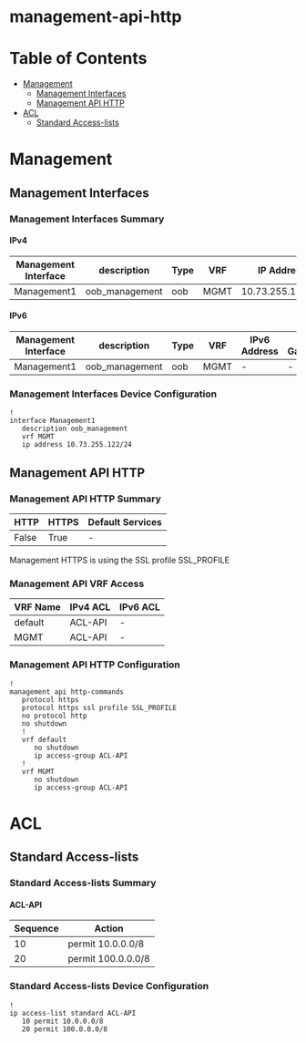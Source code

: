 # management-api-http
# Table of Contents

- [Management](#management)
  - [Management Interfaces](#management-interfaces)
  - [Management API HTTP](#management-api-http)
- [ACL](#acl)
  - [Standard Access-lists](#standard-access-lists)

# Management

## Management Interfaces

### Management Interfaces Summary

#### IPv4

| Management Interface | description | Type | VRF | IP Address | Gateway |
| -------------------- | ----------- | ---- | --- | ---------- | ------- |
| Management1 | oob_management | oob | MGMT | 10.73.255.122/24 | 10.73.255.2 |

#### IPv6

| Management Interface | description | Type | VRF | IPv6 Address | IPv6 Gateway |
| -------------------- | ----------- | ---- | --- | ------------ | ------------ |
| Management1 | oob_management | oob | MGMT | - | - |

### Management Interfaces Device Configuration

```eos
!
interface Management1
   description oob_management
   vrf MGMT
   ip address 10.73.255.122/24
```

## Management API HTTP

### Management API HTTP Summary

| HTTP | HTTPS | Default Services |
| ---- | ----- | ---------------- |
| False | True | - |

Management HTTPS is using the SSL profile SSL_PROFILE

### Management API VRF Access

| VRF Name | IPv4 ACL | IPv6 ACL |
| -------- | -------- | -------- |
| default | ACL-API | - |
| MGMT | ACL-API | - |

### Management API HTTP Configuration

```eos
!
management api http-commands
   protocol https
   protocol https ssl profile SSL_PROFILE
   no protocol http
   no shutdown
   !
   vrf default
      no shutdown
      ip access-group ACL-API
   !
   vrf MGMT
      no shutdown
      ip access-group ACL-API
```

# ACL

## Standard Access-lists

### Standard Access-lists Summary

#### ACL-API

| Sequence | Action |
| -------- | ------ |
| 10 | permit 10.0.0.0/8 |
| 20 | permit 100.0.0.0/8 |

### Standard Access-lists Device Configuration

```eos
!
ip access-list standard ACL-API
   10 permit 10.0.0.0/8
   20 permit 100.0.0.0/8
```
